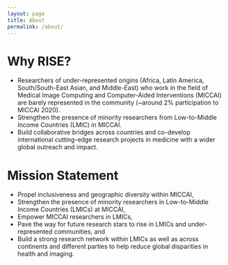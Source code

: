 ```yaml
---
layout: page
title: About
permalink: /about/
---
```


#  Why RISE?
- Researchers of under-represented origins (Africa, Latin America,
  South/South-East Asian, and Middle-East) who work in the field of Medical
  Image Computing and Computer-Aided Interventions (MICCAI) are barely
  represented in the community (~around 2% participation to MICCAI 2020).
- Strengthen the presence of minority researchers from Low-to-Middle Income
  Countries (LMIC) in MICCAI.
- Build collaborative bridges across countries and co-develop international
  cutting-edge research projects in medicine with a wider global outreach and
  impact.


# Mission Statement
 - Propel inclusiveness and geographic diversity within MICCAI,
 - Strengthen the presence of minority researchers in Low-to-Middle Income
   Countries (LMICs) at MICCAI,
 - Empower MICCAI researchers in LMICs,
 - Pave the way for future research stars to rise in LMICs and
   under-represented communities, and
 - Build a strong research network within LMICs as well as across continents
   and different parties to help reduce global disparities in health and
   imaging.

